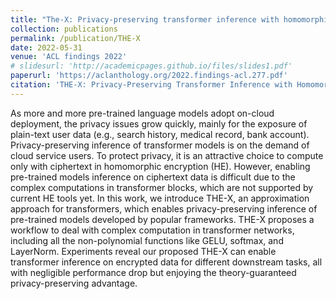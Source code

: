 ```yaml
---
title: "The-X: Privacy-preserving transformer inference with homomorphic encryption"
collection: publications
permalink: /publication/THE-X
date: 2022-05-31
venue: 'ACL findings 2022'
# slidesurl: 'http://academicpages.github.io/files/slides1.pdf'
paperurl: 'https://aclanthology.org/2022.findings-acl.277.pdf'
citation: 'THE-X: Privacy-Preserving Transformer Inference with Homomorphic Encryption (Chen et al., Findings 2022)'
---
```


As more and more pre-trained language models adopt on-cloud deployment, the privacy issues grow quickly, mainly for the exposure of plain-text user data (e.g., search history, medical record, bank account). Privacy-preserving inference of transformer models is on the demand of cloud service users. To protect privacy, it is an attractive choice to compute only with ciphertext in homomorphic encryption (HE). However, enabling pre-trained models inference on ciphertext data is difficult due to the complex computations in transformer blocks, which are not supported by current HE tools yet. In this work, we introduce THE-X, an approximation approach for transformers, which enables privacy-preserving inference of pre-trained models developed by popular frameworks. THE-X proposes a workflow to deal with complex computation in transformer networks, including all the non-polynomial functions like GELU, softmax, and LayerNorm. Experiments reveal our proposed THE-X can enable transformer inference on encrypted data for different downstream tasks, all with negligible performance drop but enjoying the theory-guaranteed privacy-preserving advantage.

